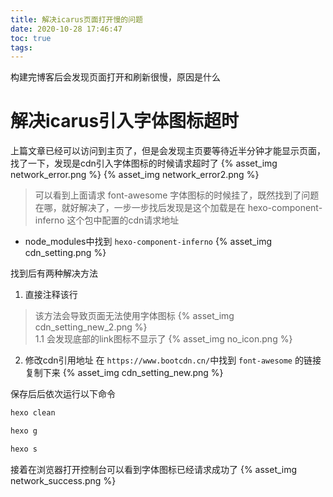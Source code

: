```yaml
---
title: 解决icarus页面打开慢的问题
date: 2020-10-28 17:46:47
toc: true
tags:
---
```



构建完博客后会发现页面打开和刷新很慢，原因是什么

<!-- more -->

# 解决icarus引入字体图标超时
上篇文章已经可以访问到主页了，但是会发现主页要等待近半分钟才能显示页面，找了一下，发现是cdn引入字体图标的时候请求超时了
{% asset_img network_error.png %}
{% asset_img network_error2.png %}
> 可以看到上面请求 font-awesome 字体图标的时候挂了，既然找到了问题在哪，就好解决了，一步一步找后发现是这个加载是在 hexo-component-inferno 这个包中配置的cdn请求地址

- node_modules中找到 `hexo-component-inferno`
{% asset_img cdn_setting.png %}

找到后有两种解决方法
1. 直接注释该行
> 该方法会导致页面无法使用字体图标
{% asset_img cdn_setting_new_2.png %}   
    1.1 会发现底部的link图标不显示了
{% asset_img no_icon.png %}

2. 修改cdn引用地址
在 `https://www.bootcdn.cn/`中找到 `font-awesome` 的链接复制下来
{% asset_img cdn_setting_new.png %}

保存后后依次运行以下命令

``` bash bash
hexo clean
```

``` bash bash
hexo g
```

``` bash bash
hexo s
```

接着在浏览器打开控制台可以看到字体图标已经请求成功了
{% asset_img network_success.png %}
